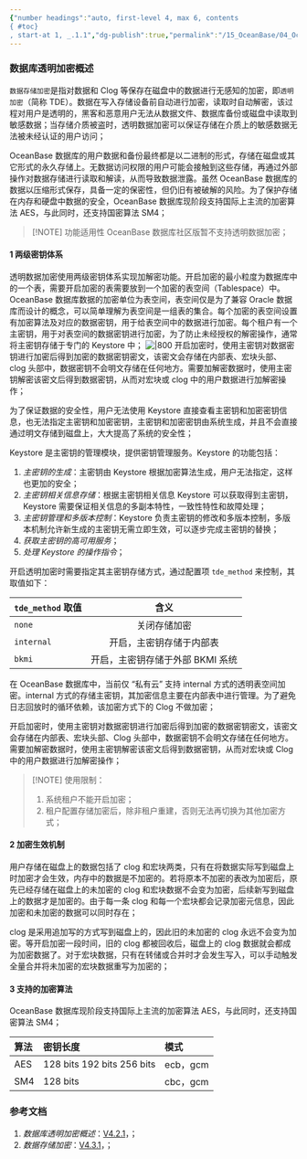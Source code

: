 ```yaml
---
{"number headings":"auto, first-level 4, max 6, contents
{ #toc}
, start-at 1, _.1.1","dg-publish":true,"permalink":"/15_OceanBase/04_OceanBase 安全，高可用，容灾/OceanBase 安全权限/数据库透明加密概述/","dgPassFrontmatter":true}
---
```



### 数据库透明加密概述
`数据存储加密`是指对数据和 Clog 等保存在磁盘中的数据进行无感知的加密，即`透明加密`（简称 TDE）。数据在写入存储设备前自动进行加密，读取时自动解密，该过程对用户是透明的，黑客和恶意用户无法从数据文件、数据库备份或磁盘中读取到敏感数据；当存储介质被盗时，透明数据加密可以保证存储在介质上的敏感数据无法被未经认证的用户访问；

OceanBase 数据库的用户数据和备份最终都是以二进制的形式，存储在磁盘或其它形式的永久存储上。无数据访问权限的用户可能会接触到这些存储，再通过外部操作对数据存储进行读取和解读，从而导致数据泄露。虽然 OceanBase 数据库的数据以压缩形式保存，具备一定的保密性，但仍旧有被破解的风险。为了保护存储在内存和硬盘中数据的安全，OceanBase 数据库现阶段支持国际上主流的加密算法 AES，与此同时，还支持国密算法 SM4；

> [!NOTE] 功能适用性
> OceanBase 数据库社区版暂不支持透明数据加密；

#### 1 两级密钥体系
透明数据加密使用两级密钥体系实现加解密功能。开启加密的最小粒度为数据库中的一个表，需要开启加密的表需要放到一个加密的表空间（Tablespace）中。OceanBase 数据库数据的加密单位为表空间，表空间仅是为了兼容 Oracle 数据库而设计的概念，可以简单理解为表空间是一组表的集合。每个加密的表空间设置有加密算法及对应的数据密钥，用于给表空间中的数据进行加密。每个租户有一个主密钥，用于对表空间的数据密钥进行加密，为了防止未经授权的解密操作，通常将主密钥存储于专门的 Keystore 中；
![|800](https://help-static-aliyun-doc.aliyuncs.com/assets/img/zh-CN/1473623461/p358127.jpg)
开启加密时，使用主密钥对数据密钥进行加密后得到加密的数据密钥密文，该密文会存储在内部表、宏块头部、clog 头部中，数据密钥不会明文存储在任何地方。需要加解密数据时，使用主密钥解密该密文后得到数据密钥，从而对宏块或 clog 中的用户数据进行加解密操作；

为了保证数据的安全性，用户无法使用 Keystore 直接查看主密钥和加密密钥信息，也无法指定主密钥和加密密钥，主密钥和加密密钥由系统生成，并且不会直接通过明文存储到磁盘上，大大提高了系统的安全性；

Keystore 是主密钥的管理模块，提供密钥管理服务。Keystore 的功能包括：

1. *主密钥的生成*：主密钥由 Keystore 根据加密算法生成，用户无法指定，这样也更加的安全；
2. *主密钥相关信息存储*：根据主密钥相关信息 Keystore 可以获取得到主密钥，Keystore 需要保证相关信息的多副本特性，一致性特性和故障处理；
3. *主密钥管理和多版本控制*：Keystore 负责主密钥的修改和多版本控制，多版本机制允许新生成的主密钥无需立即生效，可以逐步完成主密钥的替换；
4. *获取主密钥的高可用服务*；
5. *处理 Keystore 的操作指令*；

开启透明加密时需要指定其主密钥存储方式，通过配置项 `tde_method` 来控制，其取值如下：

| `tde_method` 取值 | 含义 |   
| :------------- | :----------: | 
| `none` | 关闭存储加密 |
| `internal` | 开启，主密钥存储于内部表 |
| `bkmi` | 开启，主密钥存储于外部 BKMI 系统 |

在 OceanBase 数据库中，当前仅 “私有云” 支持 internal 方式的透明表空间加密。internal 方式的存储主密钥，其加密信息主要在内部表中进行管理。为了避免日志回放时的循环依赖，该加密方式下的 Clog 不做加密；

开启加密时，使用主密钥对数据密钥进行加密后得到加密的数据密钥密文，该密文会存储在内部表、宏块头部、Clog 头部中，数据密钥不会明文存储在任何地方。需要加解密数据时，使用主密钥解密该密文后得到数据密钥，从而对宏块或 Clog 中的用户数据进行加解密操作；

> [!NOTE] 使用限制：
> 1. 系统租户不能开启加密；
> 2. 租户配置存储加密后，除非租户重建，否则无法再切换为其他加密方式；


#### 2 加密生效机制
用户存储在磁盘上的数据包括了 clog 和宏块两类，只有在将数据实际写到磁盘上时加密才会生效，内存中的数据是不加密的。若将原本不加密的表改为加密后，原先已经存储在磁盘上的未加密的 clog 和宏块数据不会变为加密，后续新写到磁盘上的数据才是加密的。由于每一条 clog 和每一个宏块都会记录加密元信息，因此加密和未加密的数据可以同时存在；

clog 是采用追加写的方式写到磁盘上的，因此旧的未加密的 clog 永远不会变为加密。等开启加密一段时间，旧的 clog 都被回收后，磁盘上的 clog 数据就会都成为加密数据了。对于宏块数据，只有在转储或合并时才会发生写入，可以手动触发全量合并将未加密的宏块数据重写为加密的；

#### 3 支持的加密算法
OceanBase 数据库现阶段支持国际上主流的加密算法 AES，与此同时，还支持国密算法 SM4；

| 算法 | 密钥长度 | 模式 |
| :------------- | :---------- |  :---------- | 
| AES | 128 bits 192 bits 256 bits | ecb，gcm | 
| SM4 | 128 bits | cbc，gcm | 


### 参考文档
1. *数据库透明加密概述*：[V4.2.1](https://www.oceanbase.com/docs/common-oceanbase-database-cn-1000000000818657)，；
2. *数据存储加密*：[V4.3.1](https://www.oceanbase.com/docs/common-oceanbase-database-cn-1000000000819005)，；


